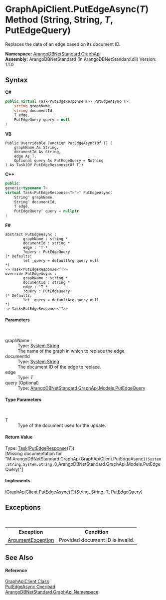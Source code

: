 # GraphApiClient.PutEdgeAsync(*T*) Method (String, String, *T*, PutEdgeQuery)
 

Replaces the data of an edge based on its document ID.

**Namespace:**&nbsp;<a href="5db3e172-88fa-722f-6e7f-25b7310b3db3">ArangoDBNetStandard.GraphApi</a><br />**Assembly:**&nbsp;ArangoDBNetStandard (in ArangoDBNetStandard.dll) Version: 1.1.0

## Syntax

**C#**<br />
``` C#
public virtual Task<PutEdgeResponse<T>> PutEdgeAsync<T>(
	string graphName,
	string documentId,
	T edge,
	PutEdgeQuery query = null
)

```

**VB**<br />
``` VB
Public Overridable Function PutEdgeAsync(Of T) ( 
	graphName As String,
	documentId As String,
	edge As T,
	Optional query As PutEdgeQuery = Nothing
) As Task(Of PutEdgeResponse(Of T))
```

**C++**<br />
``` C++
public:
generic<typename T>
virtual Task<PutEdgeResponse<T>^>^ PutEdgeAsync(
	String^ graphName, 
	String^ documentId, 
	T edge, 
	PutEdgeQuery^ query = nullptr
)
```

**F#**<br />
``` F#
abstract PutEdgeAsync : 
        graphName : string * 
        documentId : string * 
        edge : 'T * 
        ?query : PutEdgeQuery 
(* Defaults:
        let _query = defaultArg query null
*)
-> Task<PutEdgeResponse<'T>> 
override PutEdgeAsync : 
        graphName : string * 
        documentId : string * 
        edge : 'T * 
        ?query : PutEdgeQuery 
(* Defaults:
        let _query = defaultArg query null
*)
-> Task<PutEdgeResponse<'T>> 
```


#### Parameters
&nbsp;<dl><dt>graphName</dt><dd>Type: <a href="https://docs.microsoft.com/dotnet/api/system.string" target="_blank" rel="noopener noreferrer">System.String</a><br />The name of the graph in which to replace the edge.</dd><dt>documentId</dt><dd>Type: <a href="https://docs.microsoft.com/dotnet/api/system.string" target="_blank" rel="noopener noreferrer">System.String</a><br />The document ID of the edge to replace.</dd><dt>edge</dt><dd>Type: *T*<br /></dd><dt>query (Optional)</dt><dd>Type: <a href="21ed00e4-c890-2cf9-2a85-846fb79c1957">ArangoDBNetStandard.GraphApi.Models.PutEdgeQuery</a><br /></dd></dl>

#### Type Parameters
&nbsp;<dl><dt>T</dt><dd>Type of the document used for the update.</dd></dl>

#### Return Value
Type: <a href="https://docs.microsoft.com/dotnet/api/system.threading.tasks.task-1" target="_blank" rel="noopener noreferrer">Task</a>(<a href="d889f809-5bfd-dabd-eaeb-f7fa668275d2">PutEdgeResponse</a>(*T*))<br />\[Missing <returns> documentation for "M:ArangoDBNetStandard.GraphApi.GraphApiClient.PutEdgeAsync``1(System.String,System.String,``0,ArangoDBNetStandard.GraphApi.Models.PutEdgeQuery)"\]

#### Implements
<a href="4ec168e9-42e6-d58e-f3ed-cc18389299af">IGraphApiClient.PutEdgeAsync(T)(String, String, T, PutEdgeQuery)</a><br />

## Exceptions
&nbsp;<table><tr><th>Exception</th><th>Condition</th></tr><tr><td><a href="https://docs.microsoft.com/dotnet/api/system.argumentexception" target="_blank" rel="noopener noreferrer">ArgumentException</a></td><td>Provided document ID is invalid.</td></tr></table>

## See Also


#### Reference
<a href="fbeb06c2-7ca5-a17a-b0c2-96abac64dfaa">GraphApiClient Class</a><br /><a href="aec9391b-c240-b94f-a4f7-5e21f075dbb1">PutEdgeAsync Overload</a><br /><a href="5db3e172-88fa-722f-6e7f-25b7310b3db3">ArangoDBNetStandard.GraphApi Namespace</a><br />